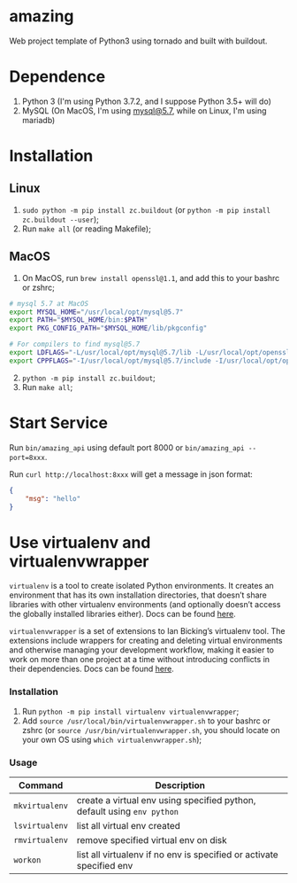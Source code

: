 # amazing

Web project template of Python3 using tornado and built with buildout.

# Dependence

1. Python 3 (I'm using Python 3.7.2, and I suppose Python 3.5+ will do)
2. MySQL (On MacOS, I'm using mysql@5.7, while on Linux, I'm using mariadb)

# Installation

## Linux

1. `sudo python -m pip install zc.buildout` (or `python -m pip install zc.buildout --user`);
2. Run `make all` (or reading Makefile);

## MacOS

1. On MacOS, run `brew install openssl@1.1`, and add this to your bashrc or zshrc;
```bash
# mysql 5.7 at MacOS
export MYSQL_HOME="/usr/local/opt/mysql@5.7"
export PATH="$MYSQL_HOME/bin:$PATH"
export PKG_CONFIG_PATH="$MYSQL_HOME/lib/pkgconfig"

# For compilers to find mysql@5.7
export LDFLAGS="-L/usr/local/opt/mysql@5.7/lib -L/usr/local/opt/openssl@1.1/lib"
export CPPFLAGS="-I/usr/local/opt/mysql@5.7/include -I/usr/local/opt/openssl@1.1/include"
```

2. `python -m pip install zc.buildout`;
3. Run `make all`;

# Start Service

Run `bin/amazing_api` using default port 8000 or `bin/amazing_api --port=8xxx`.

Run `curl http://localhost:8xxx` will get a message in json format:

```json
{
    "msg": "hello"
}
```

# Use virtualenv and virtualenvwrapper

`virtualenv` is a tool to create isolated Python environments. It creates an environment that has its own installation directories, that doesn’t share libraries with other virtualenv environments (and optionally doesn’t access the globally installed libraries either). Docs can be found [here](https://virtualenv.pypa.io/en/latest/). 

`virtualenvwrapper` is a set of extensions to Ian Bicking’s virtualenv tool. The extensions include wrappers for creating and deleting virtual environments and otherwise managing your development workflow, making it easier to work on more than one project at a time without introducing conflicts in their dependencies. Docs can be found [here](https://virtualenvwrapper.readthedocs.io/en/latest/).

### Installation

1. Run `python -m pip install virtualenv virtualenvwrapper`;
2. Add `source /usr/local/bin/virtualenvwrapper.sh` to your bashrc or zshrc (or `source /usr/bin/virtualenvwrapper.sh`, you should locate on your own OS using `which virtualenvwrapper.sh`);

### Usage

Command | Description
---|---
`mkvirtualenv` | create a virtual env using specified python, default using `env python`
`lsvirtualenv` | list all virtual env created
`rmvirtualenv` | remove specified virtual env on disk
`workon` | list all virtualenv if no env is specified or activate specified env
